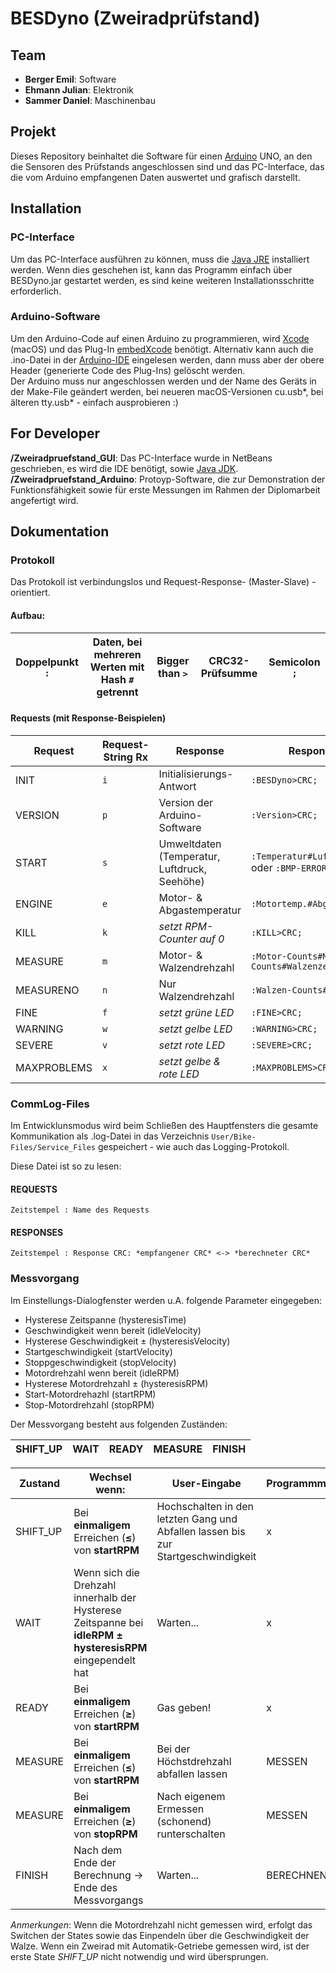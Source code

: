 # BESDyno (Zweiradprüfstand)

## Team
* **Berger Emil**: Software
* **Ehmann Julian**: Elektronik
* **Sammer Daniel**: Maschinenbau

## Projekt
Dieses Repository beinhaltet die Software für einen [Arduino](https://www.arduino.cc) UNO, an den die Sensoren des Prüfstands angeschlossen sind und das PC-Interface, das die vom Arduino empfangenen Daten auswertet und grafisch darstellt.

## Installation
### PC-Interface
Um das PC-Interface ausführen zu können, muss die [Java JRE](http://www.oracle.com/technetwork/java/javase/downloads/jre8-downloads-2133155.html) installiert werden. Wenn dies geschehen ist, kann das Programm einfach über BESDyno.jar gestartet werden, es sind keine weiteren Installationsschritte erforderlich.

### Arduino-Software
  Um den Arduino-Code auf einen Arduino zu programmieren, wird [Xcode](https://developer.apple.com/xcode/) (macOS) und das Plug-In [embedXcode](https://embedxcode.com/site/) benötigt. Alternativ kann auch die .ino-Datei in der [Arduino-IDE](https://www.arduino.cc/en/Main/Software) eingelesen werden, dann muss aber der obere Header (generierte Code des Plug-Ins) gelöscht werden.  
  Der Arduino muss nur angeschlossen werden und der Name des Geräts in der Make-File geändert werden, bei neueren macOS-Versionen cu.usb*, bei älteren tty.usb* - einfach ausprobieren :)  
  
## For Developer
  **/Zweiradpruefstand_GUI**: Das PC-Interface wurde in NetBeans geschrieben, es wird die IDE benötigt, sowie [Java JDK](http://www.oracle.com/technetwork/java/javase/downloads/index.html).  
  **/Zweiradpruefstand_Arduino**: Protoyp-Software, die zur Demonstration der Funktionsfähigkeit sowie für erste Messungen im Rahmen der Diplomarbeit angefertigt wird.  

## Dokumentation
### Protokoll
Das Protokoll ist verbindungslos und Request-Response- (Master-Slave) -orientiert.
#### Aufbau:
| Doppelpunkt `:` | Daten, bei mehreren Werten mit Hash `#` getrennt | Bigger than `>` | CRC32-Prüfsumme | Semicolon `;` |
| --------------- | ------------------------------------------------ | ----------- | --------------- | ------------- |

#### Requests (mit Response-Beispielen)
| Request | Request-String Rx | Response | Response-String Tx |
| ------- | ------------- | -------- | ------------------ |
| INIT | `i` | Initialisierungs-Antwort | `:BESDyno>CRC;` |
| VERSION | `p` | Version der Arduino-Software | `:Version>CRC;` |
| START | `s` | Umweltdaten (Temperatur, Luftdruck, Seehöhe) | `:Temperatur#Luftdruck#Seehöhe>CRC;` oder `:BMP-ERROR>CRC;` |
| ENGINE | `e` | Motor- & Abgastemperatur | `:Motortemp.#Abgastemp.>CRC;` |
| KILL | `k` | *setzt RPM-Counter auf 0* | `:KILL>CRC;` |
| MEASURE | `m` | Motor- & Walzendrehzahl | `:Motor-Counts#Motorzeit#Walzen-Counts#Walzenzeit>CRC;` |
| MEASURENO | `n` | Nur Walzendrehzahl | `:Walzen-Counts#Zeit>CRC;` |
| FINE | `f` | *setzt grüne LED* | `:FINE>CRC;` |
| WARNING | `w` | *setzt gelbe LED* | `:WARNING>CRC;` |
| SEVERE | `v` | *setzt rote LED* | `:SEVERE>CRC;` |
| MAXPROBLEMS | `x` | *setzt gelbe & rote LED* | `:MAXPROBLEMS>CRC;` |

### CommLog-Files
  Im Entwicklunsmodus wird beim Schließen des Hauptfensters die gesamte Kommunikation als .log-Datei in das Verzeichnis `User/Bike-Files/Service_Files` gespeichert - wie auch das Logging-Protokoll.  
  
  Diese Datei ist so zu lesen:  
#### REQUESTS
`Zeitstempel : Name des Requests`
#### RESPONSES
`Zeitstempel : Response CRC: *empfangener CRC* <-> *berechneter CRC*`

### Messvorgang
  Im Einstellungs-Dialogfenster werden u.A. folgende Parameter eingegeben:  
  * Hysterese Zeitspanne (hysteresisTime)  
  * Geschwindigkeit wenn bereit (idleVelocity)  
  * Hysterese Geschwindigkeit ± (hysteresisVelocity)  
  * Startgeschwindigkeit (startVelocity)  
  * Stoppgeschwindigkeit (stopVelocity)  
  * Motordrehzahl wenn bereit (idleRPM)  
  * Hysterese Motordrehzahl ± (hysteresisRPM)  
  * Start-Motordrehazhl (startRPM)  
  * Stop-Motordrehzahl (stopRPM)  
  
  Der Messvorgang besteht aus folgenden Zuständen:  
  
  | SHIFT_UP | WAIT | READY | MEASURE | FINISH |
  | -------- | ---- | ----- | ------- | ------ |
  
  | Zustand | Wechsel wenn: | User-Eingabe | Programmmodus | Messmethodik |
  | ------- | ------------- | ------------ | ------------- | ------------ |
  | SHIFT_UP | Bei **einmaligem** Erreichen (**≤**) von **startRPM** | Hochschalten in den letzten Gang und Abfallen lassen bis zur Startgeschwindigkeit | x | *beide* |
  | WAIT | Wenn sich die Drehzahl innerhalb der Hysterese Zeitspanne bei **idleRPM ± hysteresisRPM** eingependelt hat | Warten... | x | *beide* |
  | READY | Bei **einmaligem** Erreichen (**≥**) von **startRPM** | Gas geben! | x | *beide* |
  | MEASURE | Bei **einmaligem** Erreichen (**≤**) von **startRPM** | Bei der Höchstdrehzahl abfallen lassen | MESSEN | **DROP-RPM** |
  | MEASURE | Bei **einmaligem** Erreichen (**≥**) von **stopRPM** | Nach eigenem Ermessen (schonend) runterschalten | MESSEN | **Start-Stop** |
  | FINISH | Nach dem Ende der Berechnung -> Ende des Messvorgangs | Warten... | BERECHNEN |
  
  *Anmerkungen*: Wenn die Motordrehzahl nicht gemessen wird, erfolgt das Switchen der States sowie das Einpendeln über die Geschwindigkeit der Walze. Wenn ein Zweirad mit Automatik-Getriebe gemessen wird, ist der erste State *SHIFT_UP* nicht notwendig und wird übersprungen.  
  
  
